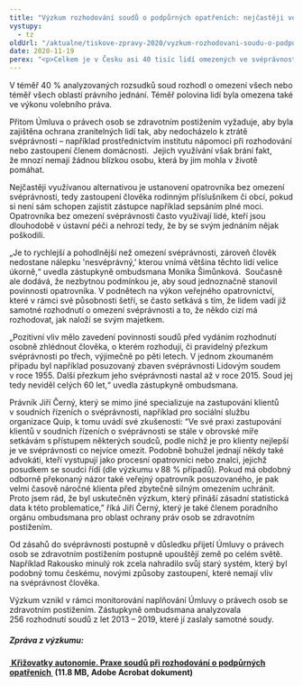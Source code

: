 ```yaml
---
title: "Výzkum rozhodování soudů o podpůrných opatřeních: nejčastěji volí omezení svéprávnosti"
vystupy:
  - tz
oldUrl: "/aktualne/tiskove-zpravy-2020/vyzkum-rozhodovani-soudu-o-podpurnych-opatrenich-nejcasteji-voli-omezeni-svepravnosti"
date: 2020-11-19
perex: "<p>Celkem je v Česku asi 40 tisíc lidí omezených ve svéprávnosti. Výzkum zástupkyně ombudsmana, který analyzoval 256 rozhodnutí soudů z let 2013 až 2019, ukazuje, že omezení svéprávnosti je nejčastěji využívaným opatřením u lidí, kteří potřebují podporu v rozhodování. Nejčastěji soudy omezují svéprávnost v oblasti nakládání s majetkem. Průměrná částka, se kterou mohou tito lidé nakládat je 3170 korun, což je méně než životní minimum. Třetina lidí má dokonce méně než tisíc korun měsíčně. Všechny platby nad tuto částku za ně musí provádět opatrovník.  </p>"
---
```


<!-- imported from the old website -->

<p>V téměř 40 % analyzovaných rozsudků soud rozhodl o omezení všech nebo téměř všech oblastí právního jednání. Téměř polovina lidí byla omezena také ve výkonu volebního práva.  </p><p>Přitom Úmluva o právech osob se zdravotním postižením vyžaduje, aby byla zajištěna ochrana zranitelných lidí tak, aby nedocházelo k ztrátě svéprávnosti – například prostřednictvím institutu nápomoci při rozhodování nebo zastoupení členem domácnosti.  Jejich využívání však brání fakt, že mnozí nemají žádnou blízkou osobu, která by jim mohla v životě pomáhat.  </p><p>Nejčastěji využívanou alternativou je ustanovení opatrovníka bez omezení svéprávnosti, tedy zastoupení člověka rodinným příslušníkem či obcí, pokud si není sám schopen zajistit zástupce například sepsáním plné moci. Opatrovníka bez omezení svéprávnosti často využívají lidé, kteří jsou dlouhodobě v ústavní péči a nehrozí tedy, že by se svým jednáním nějak poškodili.  </p><p>„Je to rychlejší a pohodlnější než omezení svéprávnosti, zároveň člověk nedostane nálepku 'nesvéprávný,' kterou vnímá většina těchto lidí velice úkorně,“ uvedla zástupkyně ombudsmana Monika Šimůnková.  Současně ale dodává, že nezbytnou podmínkou je, aby soud jednoznačně stanovil povinnosti opatrovníka. V podnětech na výkon veřejného opatrovnictví, které v rámci své působnosti šetří, se často setkává s tím, že lidem vadí již samotné rozhodnutí o omezení svéprávnosti a to, že někdo cizí má rozhodovat, jak naloží se svým majetkem.  </p><p>„Pozitivní vliv mělo zavedení povinnosti soudů před vydáním rozhodnutí osobně zhlédnout člověka, o kterém rozhodují, či pravidelný přezkum svéprávnosti po třech, výjimečně po pěti letech. V jednom zkoumaném případu byl například posuzovaný zbaven svéprávnosti Lidovým soudem v roce 1955. Další přezkum jeho svéprávnosti nastal až v roce 2015. Soud jej tedy neviděl celých 60 let,“ uvedla zástupkyně ombudsmana. </p><p>Právník Jiří Černý, který se mimo jiné specializuje na zastupování klientů v soudních řízeních o svéprávnosti, například pro sociální službu organizace Quip, k tomu uvádí své zkušenosti: “Ve své praxi zastupování klientů v soudních řízeních o svéprávnosti se stále v obrovské míře setkávám s přístupem některých soudců, podle nichž je pro klienty nejlepší je ve svéprávnosti co nejvíce omezit. Podobně bohužel jednají někdy také advokáti, kteří vystupují jako procesní opatrovníci nebo znalci, jejichž posudkem se soudci řídí (dle výzkumu v 88 % případů). Pokud má obdobný odborně překonaný názor také veřejný opatrovník posuzovaného, je pak velmi časově náročné klienta před zbytečně silným omezením uchránit. Proto jsem rád, že byl uskutečněn výzkum, který přináší zásadní statistická data k této problematice,” říká Jiří Černý, který je také členem poradního orgánu ombudsmana pro oblast ochrany práv osob se zdravotním postižením. </p><p>Od zásahů do svéprávnosti postupně v důsledku přijetí Úmluvy o právech osob se zdravotním postižením postupně upouštějí země po celém světě. Například Rakousko minulý rok zcela nahradilo svůj starý systém, který byl podobný tomu českému, novými způsoby zastoupení, které nemají vliv na svéprávnost člověka.   </p><p>Výzkum vznikl v rámci monitorování naplňování Úmluvy o právech osob se zdravotním postižením. Zástupkyně ombudsmana analyzovala 256 rozhodnutí soudů z let 2013 – 2019, které jí zaslaly samotné soudy. </p><h5>Zpráva z výzkumu:  </h5><p><b><a title="Otevření do nového okna" href="/uploads-import/CRPD/Vyzkumy/2018_61_Vyzkum-svepravnost.pdf" target="_blank"> Křižovatky autonomie. Praxe soudů při rozhodování o podpůrných opatřeních </a> (11.8 MB, Adobe Acrobat dokument)</b></p>
